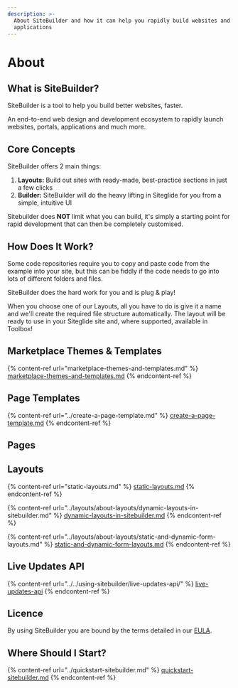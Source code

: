 ```yaml
---
description: >-
  About SiteBuilder and how it can help you rapidly build websites and
  applications
---
```


# About

## What is SiteBuilder?

SiteBuilder is a tool to help you build better websites, faster.&#x20;

An end-to-end web design and development ecosystem to rapidly launch websites, portals, applications and much more.

## Core Concepts

SiteBuilder offers 2 main things:

1. **Layouts:** Build out sites with ready-made, best-practice sections in just a few clicks
2. **Builder:** SiteBuilder will do the heavy lifting in Siteglide for you from a simple, intuitive UI

Sitebuilder does **NOT** limit what you can build, it's simply a starting point for rapid development that can then be completely customised.

## How Does It Work? <a href="#how-does-it-work" id="how-does-it-work"></a>

Some code repositories require you to copy and paste code from the example into your site, but this can be fiddly if the code needs to go into lots of different folders and files.

SiteBuilder does the hard work for you and is plug & play!

When you choose one of our Layouts, all you have to do is give it a name and we'll create the required file structure automatically. The layout will be ready to use in your Siteglide site and, where supported, available in Toolbox!

## Marketplace Themes & Templates

{% content-ref url="marketplace-themes-and-templates.md" %}
[marketplace-themes-and-templates.md](marketplace-themes-and-templates.md)
{% endcontent-ref %}

## Page Templates

{% content-ref url="../create-a-page-template.md" %}
[create-a-page-template.md](../create-a-page-template.md)
{% endcontent-ref %}

## Pages <a href="#how-does-it-work" id="how-does-it-work"></a>

## Layouts

{% content-ref url="static-layouts.md" %}
[static-layouts.md](static-layouts.md)
{% endcontent-ref %}

{% content-ref url="../layouts/about-layouts/dynamic-layouts-in-sitebuilder.md" %}
[dynamic-layouts-in-sitebuilder.md](../layouts/about-layouts/dynamic-layouts-in-sitebuilder.md)
{% endcontent-ref %}

{% content-ref url="../layouts/about-layouts/static-and-dynamic-form-layouts.md" %}
[static-and-dynamic-form-layouts.md](../layouts/about-layouts/static-and-dynamic-form-layouts.md)
{% endcontent-ref %}

## Live Updates API

{% content-ref url="../../using-sitebuilder/live-updates-api/" %}
[live-updates-api](../../using-sitebuilder/live-updates-api/)
{% endcontent-ref %}

## Licence <a href="#licence" id="licence"></a>

By using SiteBuilder you are bound by the terms detailed in our [EULA](https://www.sitegurus.io/eula).

## Where Should I Start? <a href="#where-should-i-start" id="where-should-i-start"></a>

{% content-ref url="../quickstart-sitebuilder.md" %}
[quickstart-sitebuilder.md](../quickstart-sitebuilder.md)
{% endcontent-ref %}
